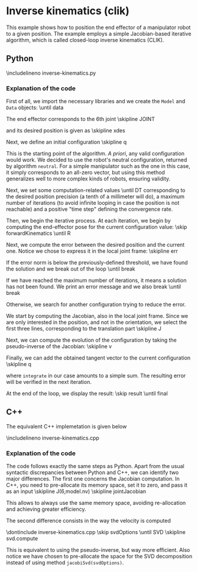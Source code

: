 # Inverse kinematics (clik)

This example shows how to position the end effector of a manipulator robot to a given position.
The example employs a simple Jacobian-based iterative algorithm, which is called closed-loop inverse kinematics (CLIK).

## Python
\includelineno inverse-kinematics.py

### Explanation of the code
First of all, we import the necessary libraries and we create the `Model` and `Data` objects:
\until data

The end effector corresponds to the 6th joint
\skipline JOINT

and its desired position is given as
\skipline xdes

Next, we define an initial configuration
\skipline q

This is the starting point of the algorithm. *A priori*, any valid configuration would work.
We decided to use the robot's neutral configuration, returned by algorithm `neutral`.
For a simple manipulator such as the one in this case, it simply corresponds to an all-zero vector,
but using this method generalizes well to more complex kinds of robots, ensuring validity.

Next, we set some computation-related values
\until DT
corresponding to the desired position precision (a tenth of a millimeter will do), a maximum number of iterations (to avoid infinite looping in case the position is not reachable) and a positive "time step" defining the convergence rate.

Then, we begin the iterative process.
At each iteration, we begin by computing the end-effector pose for the current configuration value:
\skip forwardKinematics
\until R

Next, we compute the error between the desired position and the current one. Notice we chose to express it in the local joint frame:
\skipline err

If the error norm is below the previously-defined threshold, we have found the solution and we break out of the loop
\until break

If we have reached the maximum number of iterations, it means a solution has not been found. We print an error message and we also break
\until break

Otherwise, we search for another configuration trying to reduce the error.

We start by computing the Jacobian, also in the local joint frame. Since we are only interested in the position, and not in the orientation, we select the first three lines, corresponding to the translation part
\skipline J

Next, we can compute the evolution of the configuration by taking the pseudo-inverse of the Jacobian:
\skipline v

Finally, we can add the obtained tangent vector to the current configuration
\skipline q

where `integrate` in our case amounts to a simple sum. The resulting error will be verified in the next iteration.

At the end of the loop, we display the result:
\skip result
\until final

## C++
The equivalent C++ implemetation is given below

\includelineno inverse-kinematics.cpp

### Explanation of the code
The code follows exactly the same steps as Python.
Apart from the usual syntactic discrepancies between Python and C++, we can identify two major differences.
The first one concerns the Jacobian computation. In C++, you need to pre-allocate its memory space, set it to zero, and pass it as an input
\skipline J(6,model.nv)
\skipline jointJacobian

This allows to always use the same memory space, avoiding re-allocation and achieving greater efficiency.

The second difference consists in the way the velocity is computed

\dontinclude inverse-kinematics.cpp
\skip svdOptions
\until SVD
\skipline svd.compute

This is equivalent to using the pseudo-inverse, but way more efficient.
Also notice we have chosen to pre-allocate the space for the SVD decomposition instead of using method `jacobiSvd(svdOptions)`.

